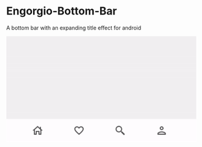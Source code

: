 # Engorgio-Bottom-Bar
A bottom bar with an expanding title effect for android


![alt text](https://raw.githubusercontent.com/AkashBang/Engorgio-Bottom-Bar/master/images/demo.gif)
